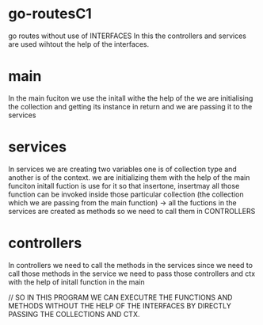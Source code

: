 # go-routesC1
go routes without use of INTERFACES
In this the controllers and services are used wihtout the help of the interfaces.
# main 
In the main fuciton we use the initall 
withe the help of the we are initialising the collection and getting its instance in return 
and we are passing it to the services 
# services
In services we are creating two variables one is of collection type and another is of the context.
we are initializing them with the help of the main funciton initall fuction is use for it
so that insertone, insertmay all those function can be invoked inside those particular collection (the collection which we are passing from the main function)
-> all the fuctions in the services are created as methods so we need to call them in CONTROLLERS
# controllers
In controllers we need to call the methods in the services
since we need to call those methods in the service we need to pass those controllers and ctx with the help of initall function in the main


// SO IN THIS PROGRAM WE CAN EXECUTRE THE FUNCTIONS AND METHODS WITHOUT THE HELP OF THE INTERFACES BY DIRECTLY PASSING THE COLLECTIONS AND CTX.
